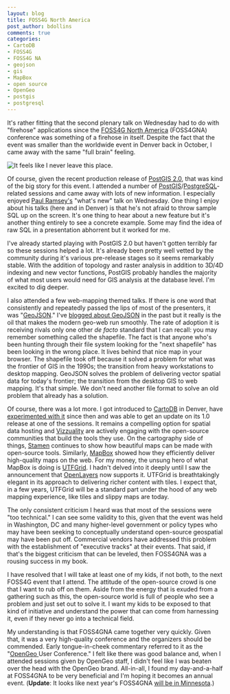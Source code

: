 ```yaml
---
layout: blog
title: FOSS4G North America
post_author: bdollins
comments: true
categories:
- CartoDB
- FOSS4G
- FOSS4G NA
- geojson
- gis
- MapBox
- open source
- OpenGeo
- postgis
- postgresql
---
```


It's rather fitting that the second plenary talk on Wednesday had to do with "firehose" applications since the <a href="http://foss4g-na.org/" target="_blank">FOSS4G North America</a> (FOSS4GNA) conference was something of a firehose in itself. Despite the fact that the event was smaller than the worldwide event in Denver back in October, I came away with the same "full brain" feeling.

<img alt="It feels like I never leave this place." src="http://www.visitingdc.com/images/washington-dc-convention-center.jpg" />

Of course, given the recent production release of <a href="http://blog.opengeo.org/2012/04/03/postgis-2-0-released/" target="_blank">PostGIS 2.0</a>, that was kind of the big story for this event. I attended a number of <a href="http://postgis.org/" target="_blank">PostGIS</a>/<a href="http://www.postgresql.org/" target="_blank">PostgreSQL</a>-related sessions and came away with lots of new information. I especially enjoyed <a href="http://twitter.com/pwramsey" target="_blank">Paul Ramsey's</a> "what's new" talk on Wednesday. One thing I enjoy about his talks (here and in Denver) is that he's not afraid to throw sample SQL up on the screen. It's one thing to hear about a new feature but it's another thing entirely to see a concrete example. Some may find the idea of raw SQL in a presentation abhorrent but it worked for me. <!--more-->

I've already started playing with PostGIS 2.0 but haven't gotten terribly far so these sessions helped a lot. It's already been pretty well vetted by the community during it's various pre-release stages so it seems remarkably stable. With the addition of topology and raster analysis in addition to 3D/4D indexing and new vector functions, PostGIS probably handles the majority of what most users would need for GIS analysis at the database level. I'm excited to dig deeper.

I also attended a few web-mapping themed talks. If there is one word that consistently and repeatedly passed the lips of most of the presenters, it was "<a href="http://geojson.org/" target="_blank">GeoJSON</a>." I've <a href="http://blog.geomusings.com/?s=geojson" target="_blank">blogged about GeoJSON</a> in the past but it really is the oil that makes the modern geo-web run smoothly. The rate of adoption it is receiving rivals only one other <em>de facto</em> standard that I can recall: you may remember something called the shapefile. The fact is that anyone who's been hunting through their file system looking for the "next shapefile" has been looking in the wrong place. It lives behind that nice map in your browser. The shapefile took off because it solved a problem for what was the frontier of GIS in the 1990s; the transition from heavy workstations to desktop mapping. GeoJSON solves the problem of delivering vector spatial data for today's frontier; the transition from the desktop GIS to web mapping. It's that simple. We don't need another file format to solve an old problem that already has a solution.

Of course, there was a lot more. I got introduced to <a href="http://cartodb.com/" target="_blank">CartoDB</a> in Denver, have <a href="http://blog.geomusings.com/2011/10/13/cartodb-leaflet-easy/" target="_blank">experimented with it</a> since then and was able to get an update on its 1.0 release at one of the sessions. It remains a compelling option for spatial data hosting and <a href="http://vizzuality.com/" target="_blank">Vizzuality</a> are actively engaging with the open-source communities that build the tools they use. On the cartography side of things, <a href="http://stamen.com/" target="_blank">Stamen</a> continues to show how beautiful maps can be made with open-source tools. Similarly, <a href="http://mapbox.com/" target="_blank">MapBox</a> showed how they efficiently deliver high-quality maps on the web. For my money, the unsung hero of what MapBox is doing is <a href="http://mapbox.com/mbtiles-spec/utfgrid/" target="_blank">UTFGrid</a>. I hadn't delved into it deeply until I saw the announcement that <a href="http://www.openlayers.org/" target="_blank">OpenLayers</a> now supports it. UTFGrid is breathtakingly elegant in its approach to delivering richer content with tiles. I expect that, in a few years, UTFGrid will be a standard part under the hood of any web mapping experience, like tiles and slippy maps are today.

The only consistent criticism I heard was that most of the sessions were "too technical." I can see some validity to this, given that the event was held in Washington, DC and many higher-level government or policy types who may have been seeking to conceptually understand open-source geospatial may have been put off. Commercial vendors have addressed this problem with the establishment of "executive tracks" at their events. That said, if that's the biggest criticism that can be leveled, then FOSS4GNA was a rousing success in my book.

I have resolved that I will take at least one of my kids, if not both, to the next FOSS4G event that I attend. The attitude of the open-source crowd is one that I want to rub off on them. Aside from the energy that is exuded from a gathering such as this, the open-source world is full of people who see a problem and just set out to solve it. I want my kids to be exposed to that kind of initiative and understand the power that can come from harnessing it, even if they never go into a technical field.

My understanding is that FOSS4GNA came together very quickly. Given that, it was a very high-quality conference and the organizers should be commended. Early tongue-in-cheek commentary referred to it as the "<a href="http://opengeo.org/" target="_blank">OpenGeo </a>User Conference." I felt like there was good balance and, when I attended sessions given by OpenGeo staff, I didn't feel like I was beaten over the head with the OpenGeo brand. All-in-all, I found my day-and-a-half at FOSS4GNA to be very beneficial and I'm hoping it becomes an annual event. (<strong>Update</strong>: It looks like next year's FOSS4GNA <a href="https://twitter.com/#!/foss4gna/status/190517270928293888" target="_blank">will be in Minnesota</a>.)